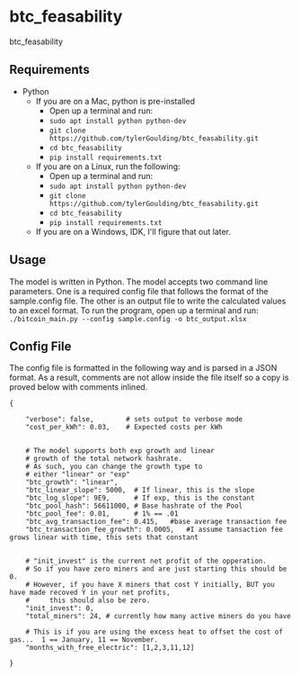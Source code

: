 # btc_feasability

btc_feasability


## Requirements

* Python
	* If you are on a Mac, python is pre-installed
		* Open up a terminal and run:
		* `sudo apt install python python-dev` 
		* `git clone https://github.com/tylerGoulding/btc_feasability.git`
		*  `cd btc_feasability`
		* `pip install requirements.txt`
	* If you are on a Linux, run the following:
		* Open up a terminal and run:
		* `sudo apt install python python-dev` 
		* `git clone https://github.com/tylerGoulding/btc_feasability.git`
		*  `cd btc_feasability`
		* `pip install requirements.txt`
	* If you are on a Windows, IDK, I'll figure that out later.

## Usage

The model is written in Python. The model accepts two command line parameters. One is a required config file that follows the format of the sample.config file. The other is an output file to write the calculated values to an excel format.
To run the program, open up a terminal and run: 
`./bitcoin_main.py --config sample.config -o btc_output.xlsx`

## Config File
The config file is formatted in the following way and is parsed in a JSON format. As a result, comments are not allow inside the file itself so a copy is proved below with comments inlined.

```
{

    "verbose": false,        # sets output to verbose mode   
    "cost_per_kWh": 0.03,    # Expected costs per kWh


	# The model supports both exp growth and linear 
	# growth of the total network hashrate. 
	# As such, you can change the growth type to 
	# either "linear" or "exp"
    "btc_growth": "linear",      
    "btc_linear_slope": 5000,  # If linear, this is the slope
    "btc_log_slope": 9E9,      # If exp, this is the constant
    "btc_pool_hash": 56611000, # Base hashrate of the Pool
    "btc_pool_fee": 0.01,      # 1% == .01
    "btc_avg_transaction_fee": 0.415,   #base average transaction fee
    "btc_transaction_fee_growth": 0.0005,   #I assume tansaction fee grows linear with time, this sets that constant


    # "init_invest" is the current net profit of the opperation.
    # So if you have zero miners and are just starting this should be 0.
    # However, if you have X miners that cost Y initially, BUT you have made recoved Y in your net profits, 
    #     this should also be zero.
    "init_invest": 0,    
    "total_miners": 24, # currently how many active miners do you have
    
    # This is if you are using the excess heat to offset the cost of gas...  1 == January, 11 == November.
    "months_with_free_electric": [1,2,3,11,12]

}
```
